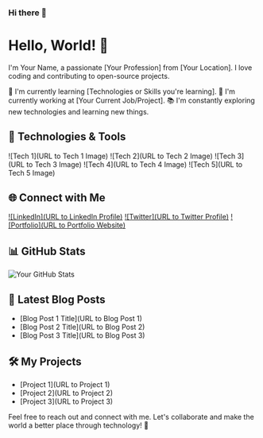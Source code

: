 ### Hi there 👋

# Hello, World! 👋

I'm Your Name, a passionate [Your Profession] from [Your Location]. I love coding and contributing to open-source projects. 

🌱 I'm currently learning [Technologies or Skills you're learning].
💼 I'm currently working at [Your Current Job/Project].
📚 I'm constantly exploring new technologies and learning new things.

## 🔧 Technologies & Tools

![Tech 1](URL to Tech 1 Image)
![Tech 2](URL to Tech 2 Image)
![Tech 3](URL to Tech 3 Image)
![Tech 4](URL to Tech 4 Image)
![Tech 5](URL to Tech 5 Image)

## 🌐 Connect with Me

[![LinkedIn](URL to LinkedIn Profile)](https://www.linkedin.com/in/gedomech/)
[![Twitter](URL to Twitter Profile)](https://twitter.com/gedomech)
[![Portfolio](URL to Portfolio Website)](https://www.gedomech.com/)

## 📊 GitHub Stats

![Your GitHub Stats](https://github-readme-stats.vercel.app/api?username=gedomech&show_icons=true)

## 📝 Latest Blog Posts

- [Blog Post 1 Title](URL to Blog Post 1)
- [Blog Post 2 Title](URL to Blog Post 2)
- [Blog Post 3 Title](URL to Blog Post 3)

## 🛠️ My Projects

- [Project 1](URL to Project 1)
- [Project 2](URL to Project 2)
- [Project 3](URL to Project 3)

Feel free to reach out and connect with me. Let's collaborate and make the world a better place through technology! 🚀


<!--
**gedomech/gedomech** is a ✨ _special_ ✨ repository because its `README.md` (this file) appears on your GitHub profile.

Here are some ideas to get you started:

- 🔭 I’m currently working on ...
- 🌱 I’m currently learning ...
- 👯 I’m looking to collaborate on ...
- 🤔 I’m looking for help with ...
- 💬 Ask me about ...
- 📫 How to reach me: ...
- 😄 Pronouns: ...
- ⚡ Fun fact: ...
-->
